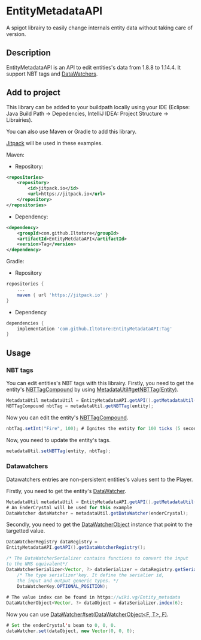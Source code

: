 
# EntityMetadataAPI
A spigot librairy to easily change internals entity data without taking care of version.

## Description
EntityMetadataAPI is an API to edit entities's data from 1.8.8 to 1.14.4. It support NBT tags and [DataWatchers](https://wiki.vg/Entity_metadata).

## Add to project
This library can be added to your buildpath locally using your IDE (Eclipse: Java Build Path → Depedencies, IntelliJ IDEA: Project Structure → Librairies).

You can also use Maven or Gradle to add this library.

[Jitpack](https://jitpack.io/#Iltotore/EntityMetadataAPI) will be used in these examples.

Maven:
- Repository:
```xml
<repositories>
	<repository>
		<id>jitpack.io</id>
		<url>https://jitpack.io</url>
	</repository>
</repositories>
```
- Dependency:
```xml
<dependency>
	<groupId>com.github.Iltotore</groupId>
	<artifactId>EntityMetdataAPI</artifactId>
	<version>Tag</version>
</dependency>
```

Gradle:
- Repository
```groovy
repositories {
	...
	maven { url 'https://jitpack.io' }
}
```
- Dependency
```groovy
dependencies {
	implementation 'com.github.Iltotore:EntityMetadataAPI:Tag'
}
```

## Usage
### NBT tags
You can edit entities's NBT tags with this librairy.
Firstly, you need to get the entity's [NBTTagCompound](https://iltotore.github.io/EntityMetadataAPI/javadoc/fr/il_totore/entitymetadata/api/nbt/NBTTagCompound.html) by using [MetadataUtil#getNBTTag(Entity)](https://iltotore.github.io/EntityMetadataAPI/javadoc/fr/il_totore/entitymetadata/api/MetadataUtil.html#getNBTTag-org.bukkit.entity.Entity-).
```java
MetadataUtil metadataUtil = EntityMetadataAPI.getAPI().getMetadataUtil();
NBTTagCompound nbtTag = metadataUtil.getNBTTag(entity);
```

Now you can edit the entity's [NBTTagCompound](https://iltotore.github.io/EntityMetadataAPI/javadoc/fr/il_totore/entitymetadata/api/nbt/NBTTagCompound.html).
```java
nbtTag.setInt("Fire", 100); # Ignites the entity for 100 ticks (5 seconds)
```

Now, you need to update the entity's tags.
```java
metadataUtil.setNBTTag(entity, nbtTag);
```

### Datawatchers
Datawatchers entries are non-persistent entities's values sent to the Player.

Firstly, you need to get the entity's [DataWatcher](https://iltotore.github.io/EntityMetadataAPI/javadoc/fr/il_totore/entitymetadata/api/datawatcher/DataWatcher.html).
```java
MetadataUtil metadataUtil = EntityMetadataAPI.getAPI().getMetadataUtil();
# An EnderCrystal will be used for this example
DataWatcher dataWatcher = metadataUtil.getDataWatcher(enderCrystal);
```
Secondly, you need to get the [DataWatcherObject](https://iltotore.github.io/EntityMetadataAPI/javadoc/fr/il_totore/entitymetadata/api/datawatcher/DataWatcherObject.html) instance that point to the targetted value.
```java
DataWatcherRegistry dataRegistry = 
EntityMetadataAPI.getAPI().getDataWatcherRegistry();

/* The DataWatcherSerializer contains functions to convert the input
to the NMS equivalent*/
DataWatcherSerializer<Vector, ?> dataSerializer = dataRegistry.getSerializer(
	/* The type serializer'key. It define the serialier id,
	the input and output generic types. */
	DataWatcherKey.OPTIONAL_POSITION);
	
# The value index can be found in https://wiki.vg/Entity_metadata
DataWatcherObject<Vector, ?> dataObject = dataSerializer.index(6);
```

Now you can use [DataWatcher#set(DataWatcherObject<F, T>, F)](https://iltotore.github.io/EntityMetadataAPI/javadoc/fr/il_totore/entitymetadata/api/datawatcher/DataWatcher.html#set-fr.il_totore.entitymetadata.api.datawatcher.DataWatcherObject-F-).
```java
# Set the enderCrystal's beam to 0, 0, 0.
dataWatcher.set(dataObject, new Vector(0, 0, 0);
```
